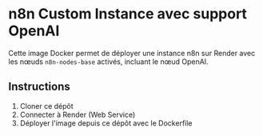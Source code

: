 # n8n Custom Instance avec support OpenAI

Cette image Docker permet de déployer une instance n8n sur Render avec les nœuds `n8n-nodes-base` activés, incluant le nœud OpenAI.

## Instructions

1. Cloner ce dépôt
2. Connecter à Render (Web Service)
3. Déployer l'image depuis ce dépôt avec le Dockerfile
